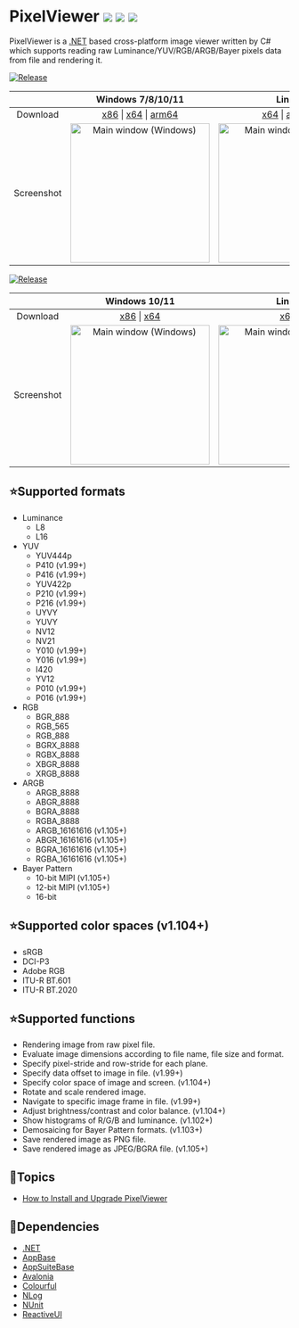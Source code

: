 # PixelViewer [![](https://img.shields.io/github/release-date-pre/carina-studio/PixelViewer?style=flat-square)](https://github.com/carina-studio/PixelViewer/releases/tag/1.105.0.1220) [![](https://img.shields.io/github/last-commit/carina-studio/PixelViewer?style=flat-square)](https://github.com/carina-studio/PixelViewer/commits/master) [![](https://img.shields.io/github/license/carina-studio/PixelViewer?style=flat-square)](https://github.com/carina-studio/PixelViewer/blob/master/LICENSE.md)

PixelViewer is a [.NET](https://dotnet.microsoft.com/) based cross-platform image viewer written by C# which supports reading raw Luminance/YUV/RGB/ARGB/Bayer pixels data from file and rendering it.

[![Release](https://img.shields.io/github/v/release/carina-studio/PixelViewer?include_prereleases&style=for-the-badge&color=cyan&label=Preview)](https://github.com/carina-studio/PixelViewer/releases/1.105.0.1220)

&nbsp;    | Windows 7/8/10/11 | Linux | macOS 10.12+/11/12
:--------:|:-------------:|:-----:|:-----:
Download  |[x86](https://github.com/carina-studio/PixelViewer/releases/download/1.105.0.1220/PixelViewer-1.105.0.1220-win-x86.zip) &#124; [x64](https://github.com/carina-studio/PixelViewer/releases/download/1.105.0.1220/PixelViewer-1.105.0.1220-win-x64.zip) &#124; [arm64](https://github.com/carina-studio/PixelViewer/releases/download/1.105.0.1220/PixelViewer-1.105.0.1220-win-arm64.zip)|[x64](https://github.com/carina-studio/PixelViewer/releases/download/1.105.0.1220/PixelViewer-1.105.0.1220-linux-x64.zip) &#124; [arm64](https://github.com/carina-studio/PixelViewer/releases/download/1.105.0.1220/PixelViewer-1.105.0.1220-linux-arm64.zip)|[x64](https://github.com/carina-studio/PixelViewer/releases/download/1.105.0.1220/PixelViewer-1.105.0.1220-osx-x64.zip) &#124; [arm64](https://github.com/carina-studio/PixelViewer/releases/download/1.105.0.1220/PixelViewer-1.105.0.1220-osx-arm64.zip)
Screenshot|<img src="https://github.com/carina-studio/PixelViewer/blob/master/docs/Screenshot_MainWindow_Windows_Thumb.png" alt="Main window (Windows)" width="250"/>|<img src="https://github.com/carina-studio/PixelViewer/blob/master/docs/Screenshot_MainWindow_Ubuntu_Thumb.png" alt="Main window (Ubuntu)" width="250"/>|<img src="https://github.com/carina-studio/PixelViewer/blob/master/docs/Screenshot_MainWindow_macOS_Thumb.png" alt="Main window (macOS)" width="250"/>


[![Release](https://img.shields.io/github/v/release/carina-studio/PixelViewer?include_releases&style=for-the-badge&color=cyan&label=Stable)](https://github.com/carina-studio/PixelViewer/releases/1.0.0.617)

&nbsp;    | Windows 10/11 | Linux
:--------:|:-------------:|:-----:
Download  |[x86](https://github.com/carina-studio/PixelViewer/releases/download/1.0.0.617/PixelViewer-1.0.0.617-win-x86.zip) &#124; [x64](https://github.com/carina-studio/PixelViewer/releases/download/1.0.0.617/PixelViewer-1.0.0.617-win-x64.zip)|[x64](https://github.com/carina-studio/PixelViewer/releases/download/1.105.0.1220/PixelViewer-1.105.0.1220-linux-x64.zip)|[x64](https://github.com/carina-studio/PixelViewer/releases/download/1.0.0.617/PixelViewer-1.0.0.617-linux-x64.zip)
Screenshot|<img src="https://github.com/carina-studio/PixelViewer/blob/master/docs/Screenshot_MainWindow_Windows_Thumb_Old.png" alt="Main window (Windows)" width="250"/>|<img src="https://github.com/carina-studio/PixelViewer/blob/master/docs/Screenshot_MainWindow_Ubuntu_Thumb_Old.png" alt="Main window (Ubuntu)" width="250"/>


## ⭐Supported formats
* Luminance
  * L8
  * L16
* YUV
  * YUV444p
  * P410 (v1.99+)
  * P416 (v1.99+)
  * YUV422p
  * P210 (v1.99+)
  * P216 (v1.99+)
  * UYVY
  * YUVY
  * NV12
  * NV21
  * Y010 (v1.99+)
  * Y016 (v1.99+)
  * I420
  * YV12
  * P010 (v1.99+)
  * P016 (v1.99+)
* RGB
  * BGR_888
  * RGB_565
  * RGB_888
  * BGRX_8888
  * RGBX_8888
  * XBGR_8888
  * XRGB_8888
* ARGB
  * ARGB_8888
  * ABGR_8888
  * BGRA_8888
  * RGBA_8888
  * ARGB_16161616 (v1.105+)
  * ABGR_16161616 (v1.105+)
  * BGRA_16161616 (v1.105+)
  * RGBA_16161616 (v1.105+)
* Bayer Pattern
  * 10-bit MIPI (v1.105+)
  * 12-bit MIPI (v1.105+)
  * 16-bit
  
## ⭐Supported color spaces (v1.104+)
* sRGB
* DCI-P3
* Adobe RGB
* ITU-R BT.601
* ITU-R BT.2020

## ⭐Supported functions
* Rendering image from raw pixel file.
* Evaluate image dimensions according to file name, file size and format.
* Specify pixel-stride and row-stride for each plane.
* Specify data offset to image in file. (v1.99+)
* Specify color space of image and screen. (v1.104+)
* Rotate and scale rendered image.
* Navigate to specific image frame in file. (v1.99+)
* Adjust brightness/contrast and color balance. (v1.104+)
* Show histograms of R/G/B and luminance. (v1.102+)
* Demosaicing for Bayer Pattern formats. (v1.103+)
* Save rendered image as PNG file.
* Save rendered image as JPEG/BGRA file. (v1.105+)

## 📔Topics
- [How to Install and Upgrade PixelViewer](installation_and_upgrade.md)

## 🤝Dependencies
* [.NET](https://dotnet.microsoft.com/)
* [AppBase](https://github.com/carina-studio/AppBase)
* [AppSuiteBase](https://github.com/carina-studio/AppSuiteBase)
* [Avalonia](https://github.com/AvaloniaUI/Avalonia)
* [Colourful](https://github.com/tompazourek/Colourful)
* [NLog](https://github.com/NLog/NLog)
* [NUnit](https://github.com/nunit/nunit)
* [ReactiveUI](https://github.com/reactiveui/ReactiveUI)
